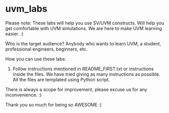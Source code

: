 # uvm_labs
Please note:
These labs will help you use SV/UVM constructs. 
Will help you get comfortable with UVM simulations. 
We are here to make UVM learning easier. :) 

Who is the target audience? 
Anybody who wants to learn UVM, a student, professional engineers, beginners, etc. 

How you can use these labs: 
1. Follow instructions mentioned in README_FIRST.txt or instructions inside the files. 
We have tried giving as many instructions as possible. 
All the files are templated using Python script. 

There is always a scope for improvement, please excuse us for any inconvenience. :) 


Thank you so much for being so AWESOME :) 
